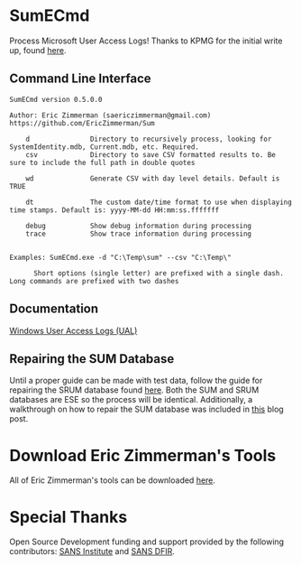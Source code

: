 # SumECmd

Process Microsoft User Access Logs! Thanks to KPMG for the initial write up, found [here](https://advisory.kpmg.us/blog/2021/digital-forensics-incident-response.html).

## Command Line Interface

    SumECmd version 0.5.0.0

    Author: Eric Zimmerman (saericzimmerman@gmail.com)
    https://github.com/EricZimmerman/Sum

        d               Directory to recursively process, looking for SystemIdentity.mdb, Current.mdb, etc. Required.
        csv             Directory to save CSV formatted results to. Be sure to include the full path in double quotes

        wd              Generate CSV with day level details. Default is TRUE

        dt              The custom date/time format to use when displaying time stamps. Default is: yyyy-MM-dd HH:mm:ss.fffffff

        debug           Show debug information during processing
        trace           Show trace information during processing


    Examples: SumECmd.exe -d "C:\Temp\sum" --csv "C:\Temp\"

          Short options (single letter) are prefixed with a single dash. Long commands are prefixed with two dashes

## Documentation

[Windows User Access Logs (UAL)](https://svch0st.medium.com/windows-user-access-logs-ual-9580f1100635)

## Repairing the SUM Database

Until a proper guide can be made with test data, follow the guide for repairing the SRUM database found [here](https://github.com/EricZimmerman/Srum). Both the SUM and SRUM databases are ESE so the process will be identical. Additionally, a walkthrough on how to repair the SUM database was included in [this](https://svch0st.medium.com/windows-user-access-logs-ual-9580f1100635) blog post.

# Download Eric Zimmerman's Tools

All of Eric Zimmerman's tools can be downloaded [here](https://ericzimmerman.github.io/#!index.md). 

# Special Thanks

Open Source Development funding and support provided by the following contributors: [SANS Institute](http://sans.org/) and [SANS DFIR](http://dfir.sans.org/).
